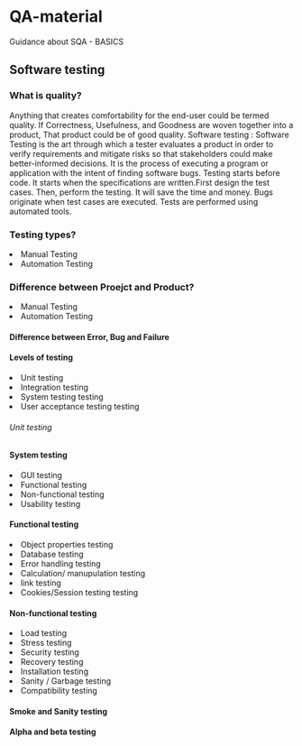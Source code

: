 # QA-material
Guidance about SQA - BASICS
<h2>Software testing </h2>
<h3> What is quality?</h3>
<p> Anything that creates comfortability for the end-user could be termed quality.
If Correctness, Usefulness, and Goodness are woven together into a product, That product
could be of good quality.
 Software testing : Software Testing is the art through which a tester evaluates a product in order to verify
requirements and mitigate risks so that stakeholders could make better-informed decisions.
It is the process of executing a program or application with the intent of finding software bugs.
Testing starts before code. It starts when the specifications are written.First design the test cases. Then, perform the testing. It will save the time and money. Bugs originate when test cases are executed. Tests are performed using automated tools.
 <h3>Testing types?</h3>
 <p><li>Manual Testing</li>
<li>Automation Testing</li></p>
 <h3>Difference between Proejct and Product? </h3>
 <p><li>Manual Testing</li>
<li>Automation Testing</li></p>
 
 <h4>Difference between Error, Bug and Failure</h4>
 <h4>Levels of testing</h4>
 <p><li>Unit testing</li>
 <li>Integration testing</li>
 <li>System testing testing</li>
 <li>User acceptance testing testing</li>
 <h6>Unit testing</h6>
</p>
<h4>System testing</h4>
 <p><li>GUI testing</li>
 <li>Functional testing</li>
 <li>Non-functional testing</li>
 <li>Usability testing</li>
 </p>
 <h4>Functional testing</h4>
 <p><li>Object properties testing</li>
 <li>Database testing</li>
 <li>Error handling testing</li>
 <li>Calculation/ manupulation testing</li>
 <li>link testing</li>
 <li>Cookies/Session testing testing</li>
 
  <h4>Non-functional testing</h4>
 <p><li>Load testing</li>
 <li>Stress testing</li>
 <li>Security testing</li>
 <li>Recovery testing</li>
 <li>Installation testing</li>
 <li>Sanity / Garbage testing</li>
 <li>Compatibility testing</li>
 </p>
 <h4>Smoke and Sanity testing</h4>
<h4>Alpha and beta testing</h4>
 </p>
 
 
 
 
 
 
